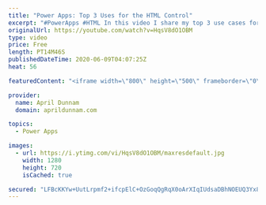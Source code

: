 ```yaml
---
title: "Power Apps: Top 3 Uses for the HTML Control"
excerpt: "#PowerApps #HTML In this video I share my top 3 use cases for the HTML Control in Power Apps.  This one control can really take your apps to the next level.  Learn how you can use this control for all kinds of uses in your apps like:  ✅ Custom Visuals  ✅ Displaying Rich Text from SharePoint ✅ Printing"
originalUrl: https://youtube.com/watch?v=HqsV8dO1OBM
type: video
price: Free
length: PT14M46S
publishedDateTime: 2020-06-09T04:07:25Z
heat: 56

featuredContent: "<iframe width=\"800\" height=\"500\" frameborder=\"0\" src=\"https://www.youtube.com/embed/HqsV8dO1OBM\" allow=\"accelerometer; autoplay; encrypted-media; gyroscope; picture-in-picture\" allowfullscreen></iframe>"

provider:
  name: April Dunnam
  domain: aprildunnam.com

topics:
  - Power Apps

images:
  - url: https://i.ytimg.com/vi/HqsV8dO1OBM/maxresdefault.jpg
    width: 1280
    height: 720
    isCached: true

secured: "LFBcKKYw+UutLrpmf2+ifcpElC+OzGoqQgRqX0oArXIqIUdsaDBhNOEUQ3Yx83aKgCcGMYQnUJHIjWsLNymOB1kKCGsbvPqrPiTHiOmwVKMXYVwQmJgh8lyJKwsartW/i3IjgD+xIoNOYa9n9twvYC5D431dyRGhnHA2xAi8T74nvz1aB8ufF0SRKmERI4wuyI+gBZeSZH5yA4aSmedSFM047Jy+iT8AftJBOLkNGloCbEoFKfRB3rpGmN2dvxlueRlUW3MUtW11uzUcGrLG9WrW9Zp9POdPvwZP6UGFk/p0/97DbLpdNT0R6Ru2zythzTR6tLKQh2HJgJMAr5KNSfu7tW+NezC6ODTlHCnwyJSA656QXN6aIX8dNVtbwVMkgX+9Ku3ZB1ELVUXFTzNtoc2a/AK+SVdXJjyMBAj/Jb0=;2x19U7tfZARWuqOReVByIg=="
---
```


